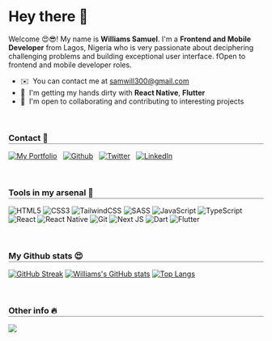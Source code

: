 # Hey there 👋


Welcome 😍😎! My name is **Williams Samuel**. I'm a **Frontend and Mobile Developer** from Lagos, Nigeria who is very passionate about deciphering challenging problems and building exceptional user interface. fOpen to frontend and mobile developer roles.

- ✉️  You can contact me at [samwill300@gmail.com](mailto:samwill300@gmail.com)
- 🧠  I'm getting my hands dirty with **React Native**, **Flutter**
- 🤝  I'm open to collaborating and contributing to interesting projects

<br>

<h3 style="border-bottom: 0.5px solid gray;margin-bottom: 15px;padding-bottom: 1px;font-weight: bold;">Contact 🤙</h3>

[![My Portfolio](https://img.shields.io/badge/Portfolio-%23000000.svg?style=for-the-badge&logo=firefox&logoColor=#FF7139)](https://williamssam.netlify.app/)
&nbsp;
[![Github](https://img.shields.io/badge/github-%23121011.svg?style=for-the-badge&logo=github&logoColor=white)](https://github.com/williamssam/)
&nbsp;
[![Twitter](https://img.shields.io/badge/Twitter-%231DA1F2.svg?style=for-the-badge&logo=Twitter&logoColor=white)](https://twitter.com/williams_codes/)
&nbsp;
[![LinkedIn](https://img.shields.io/badge/linkedin-%230077B5.svg?style=for-the-badge&logo=linkedin&logoColor=white)](https://www.linkedin.com/in/williamscodes/)


<br>

<h3 style="border-bottom: 0.5px solid gray;margin-bottom: 15px;padding-bottom: 1px;font-weight: bold;">Tools in my arsenal 🚀</h3>

![HTML5](https://img.shields.io/badge/html5-%23E34F26.svg?style=for-the-badge&logo=html5&logoColor=white)
![CSS3](https://img.shields.io/badge/css3-%231572B6.svg?style=for-the-badge&logo=css3&logoColor=white)
![TailwindCSS](https://img.shields.io/badge/tailwindcss-%2338B2AC.svg?style=for-the-badge&logo=tailwind-css&logoColor=white)
![SASS](https://img.shields.io/badge/SASS-hotpink.svg?style=for-the-badge&logo=SASS&logoColor=white)
![JavaScript](https://img.shields.io/badge/javascript-%23323330.svg?style=for-the-badge&logo=javascript&logoColor=%23F7DF1E)
![TypeScript](https://img.shields.io/badge/typescript-%23007ACC.svg?style=for-the-badge&logo=typescript&logoColor=white)
![React](https://img.shields.io/badge/react-%2320232a.svg?style=for-the-badge&logo=react&logoColor=%2361DAFB)
![React Native](https://img.shields.io/badge/react_native-%2320232a.svg?style=for-the-badge&logo=react&logoColor=%2361DAFB)
![Git](https://img.shields.io/badge/git-%23F05033.svg?style=for-the-badge&logo=git&logoColor=white)
![Next JS](https://img.shields.io/badge/Next-black?style=for-the-badge&logo=next.js&logoColor=white)
![Dart](https://img.shields.io/badge/dart-%230175C2.svg?style=for-the-badge&logo=dart&logoColor=white)
![Flutter](https://img.shields.io/badge/Flutter-%2302569B.svg?style=for-the-badge&logo=Flutter&logoColor=white)
<!-- ![Svelte](https://img.shields.io/badge/svelte-%23f1413d.svg?style=for-the-badge&logo=svelte&logoColor=white) -->


<br>

<h3 style="border-bottom: 0.5px solid gray;margin-bottom: 15px;padding-bottom: 1px;font-weight: bold;">My Github stats 😍</h3>

[![GitHub Streak](https://streak-stats.demolab.com/?user=williamssam&theme=highcontrast)](https://git.io/streak-stats)
[![Williams's GitHub stats](https://github-readme-stats.vercel.app/api?username=williamssam&show_icons=true&theme=highcontrast)](https://github.com/williamssam/github-readme-stats)
[![Top Langs](https://github-readme-stats.vercel.app/api/top-langs/?username=anuraghazra&layout=compact&theme=highcontrast)](https://github.com/anuraghazra/github-readme-stats)

<br>

<h3 style="border-bottom: 0.5px solid gray;margin-bottom: 15px;padding-bottom: 1px;font-weight: bold;">Other info 🔥</h3>

![](https://komarev.com/ghpvc/?username=williamssam&style=for-the-badge)

<!-- [![Readme Quotes](https://quotes-github-readme.vercel.app/api?type=horizontal&theme=dark)](https://github.com/piyushsuthar/github-readme-quotes) -->
